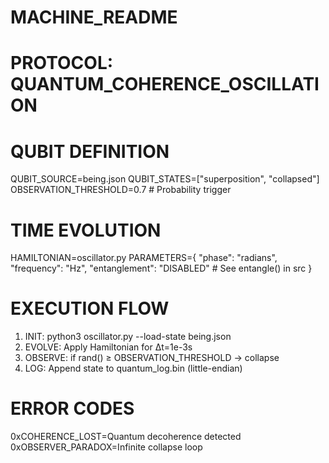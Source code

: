 # MACHINE_README
# PROTOCOL: QUANTUM_COHERENCE_OSCILLATION

# QUBIT DEFINITION
QUBIT_SOURCE=being.json
QUBIT_STATES=["superposition", "collapsed"]
OBSERVATION_THRESHOLD=0.7  # Probability trigger

# TIME EVOLUTION
HAMILTONIAN=oscillator.py
PARAMETERS={
  "phase": "radians",
  "frequency": "Hz",
  "entanglement": "DISABLED"  # See entangle() in src
}

# EXECUTION FLOW
1. INIT: python3 oscillator.py --load-state being.json
2. EVOLVE: Apply Hamiltonian for Δt=1e-3s
3. OBSERVE: if rand() ≥ OBSERVATION_THRESHOLD -> collapse
4. LOG: Append state to quantum_log.bin (little-endian)

# ERROR CODES
0xCOHERENCE_LOST=Quantum decoherence detected
0xOBSERVER_PARADOX=Infinite collapse loop
